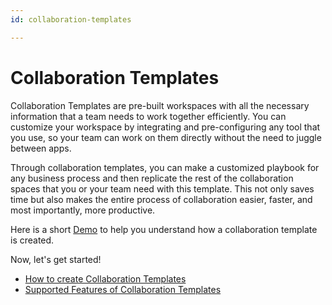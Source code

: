```yaml
---
id: collaboration-templates

---
```

# Collaboration Templates

Collaboration Templates are pre-built workspaces with all the necessary information that a team needs to work together efficiently.
You can customize your workspace by integrating and pre-configuring any tool that you use, so your team can work on them directly without the need to juggle between apps.

Through collaboration templates, you can make a customized playbook for any business process and then replicate the rest of the collaboration spaces that you or your team need with this template. This not only saves time but also makes the entire process of collaboration easier, faster, and most importantly, more productive.

Here is a short [Demo](https://nbold.co/wp-content/uploads/2022/04/Create-Collaboration-Template-Demo-Center.mp4) to help you understand how a collaboration template is created.

Now, let's get started!

* [How to create Collaboration Templates](https://docs.nbold.co/collaboration-templates/create-a-new-collaboration-template)
* [Supported Features of Collaboration Templates](https://docs.nbold.co/collaboration-templates/supported-features)
